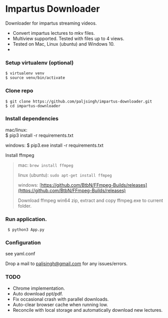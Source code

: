 Impartus Downloader
===
Downloader for impartus streaming videos.

- Convert impartus lectures to mkv files.
- Multiview supported. Tested with files up to 4 views.
- Tested on Mac, Linux (ubuntu) and Windows 10.
- 

### Setup virtualenv (optional)
	$ virtualenv venv
	$ source venv/bin/activate 

### Clone repo
	$ git clone https://github.com/paljsingh/impartus-downloader.git
	$ cd impartus-downloader

### Install dependencies

  mac/linux:    
	$ pip3 install -r requirements.txt

  windows:
	$ pip3.exe install -r requirements.txt



Install ffmpeg
> mac: ```brew install ffmpeg```
> 
> linux (ubuntu): 
> ```sudo apt-get install ffmpeg```
> 
> windows:
> [https://github.com/BtbN/FFmpeg-Builds/releases](https://github.com/BtbN/FFmpeg-Builds/releases)
> 
> Download ffmpeg win64 zip, extract and copy ffmpeg.exe to current folder.
> 

### Run application.

``` $ python3 App.py```

### Configuration
see yaml.conf 


Drop a mail to paljsingh@gmail.com for any issues/errors.


### TODO
- Chrome implementation.
- Auto download ppt/pdf.
- Fix occasional crash with parallel downloads. 
- Auto-clear browser cache when running low.
- Reconcile with local storage and automatically download new lectures.
